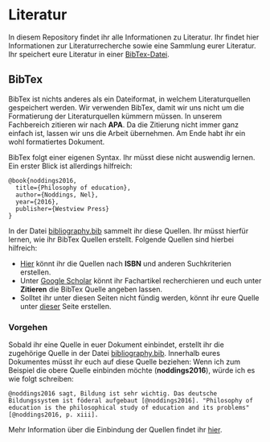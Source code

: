 # Literatur

In diesem Repository findet ihr alle Informationen zu Literatur. Ihr findet hier Informationen zur Literaturrecherche sowie eine Sammlung eurer Literatur. Ihr speichert eure Literatur in einer [BibTex-Datei](https://de.wikipedia.org/wiki/BibTeX). 

## BibTex
BibTex ist nichts anderes als ein Dateiformat, in welchem Literaturquellen gespeichert werden. Wir verwenden BibTex, damit wir uns nicht um die Formatierung der Literaturquellen kümmern müssen. In unserem Fachbereich zitieren wir nach **APA**. Da die Zitierung nicht immer ganz einfach ist, lassen wir uns die Arbeit übernehmen. Am Ende habt ihr ein wohl formatiertes Dokument. 

BibTex folgt einer eigenen Syntax. Ihr müsst diese nicht auswendig lernen. Ein erster Blick ist allerdings hilfreich:

```
@book{noddings2016,
  title={Philosophy of education},
  author={Noddings, Nel},
  year={2016},
  publisher={Westview Press}
}
```

In der Datei [bibliography.bib](https://github.com/seminar-bildungssysteme-ss2016/themen/blob/master/bibliography.bib) sammelt ihr diese Quellen. Ihr müsst hierfür lernen, wie ihr BibTex Quellen erstellt. Folgende Quellen sind hierbei hilfreich:

* [Hier](http://www.literatur-generator.de/) könnt ihr die Quellen nach **ISBN** und anderen Suchkriterien erstellen.
* Unter [Google Scholar](https://scholar.google.de/) könnt ihr Fachartikel recherchieren und euch unter **Zitieren** die BibTex Quelle angeben lassen.
* Solltet ihr unter diesen Seiten nicht fündig werden, könnt ihr eure Quelle unter [dieser](http://truben.no/latex/bibtex/) Seite erstellen.

### Vorgehen
Sobald ihr eine Quelle in euer Dokument einbindet, erstellt ihr die zugehörige Quelle in der Datei [bibliography.bib](https://github.com/seminar-bildungssysteme-ss2016/themen/blob/master/bibliography.bib). Innerhalb eures Dokumentes müsst ihr euch auf diese Quelle beziehen: Wenn ich zum Beispiel die obere Quelle einbinden möchte (**noddings2016**), würde ich es wie folgt schreiben:

```
@noddings2016 sagt, Bildung ist sehr wichtig. Das deutsche Bildungssystem ist föderal aufgebaut [@noddings2016]. "Philosophy of education is the philosophical study of education and its problems" [@noddings2016, p. xiii]. 
```

Mehr Information über die Einbindung der Quellen findet ihr [hier](http://rmarkdown.rstudio.com/authoring_bibliographies_and_citations.html#citations). 

